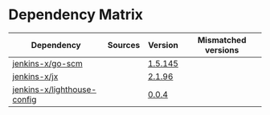 # Dependency Matrix

Dependency | Sources | Version | Mismatched versions
---------- | ------- | ------- | -------------------
[jenkins-x/go-scm](https://github.com/jenkins-x/go-scm) |  | [1.5.145]() | 
[jenkins-x/jx](https://github.com/jenkins-x/jx) |  | [2.1.96](https://github.com/jenkins-x/jx/releases/tag/v2.1.96) | 
[jenkins-x/lighthouse-config](https://github.com/jenkins-x/lighthouse-config) |  | [0.0.4]() | 
